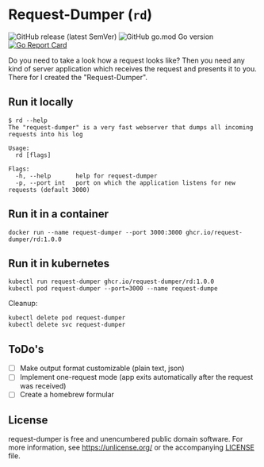 # Request-Dumper (`rd`)

![GitHub release (latest SemVer)](https://img.shields.io/github/v/release/request-dumper/rd) ![GitHub go.mod Go version](https://img.shields.io/github/go-mod/go-version/request-dumper/rd) [![Go Report Card](https://goreportcard.com/badge/github.com/request-dumper/rd)](https://goreportcard.com/report/github.com/request-dumper/rd)

Do you need to take a look how a request looks like? Then you need any kind of server application which receives the request and presents it to you.
There for I created the "Request-Dumper".

## Run it locally

```shell
$ rd --help
The "request-dumper" is a very fast webserver that dumps all incoming requests into his log

Usage:
  rd [flags]

Flags:
  -h, --help       help for request-dumper
  -p, --port int   port on which the application listens for new requests (default 3000)
```

## Run it in a container

```shell
docker run --name request-dumper --port 3000:3000 ghcr.io/request-dumper/rd:1.0.0
```

## Run it in kubernetes

```shell
kubectl run request-dumper ghcr.io/request-dumper/rd:1.0.0
kubectl pod request-dumper --port=3000 --name request-dumpe
```

Cleanup:

```shell
kubectl delete pod request-dumper
kubectl delete svc request-dumper
```

## ToDo's

- [ ] Make output format customizable (plain text, json)
- [ ] Implement one-request mode (app exits automatically after the request was received)
- [ ] Create a homebrew formular

## License

request-dumper is free and unencumbered public domain software. For more information, see <https://unlicense.org/> or the accompanying [LICENSE](/LICENSE) file.
